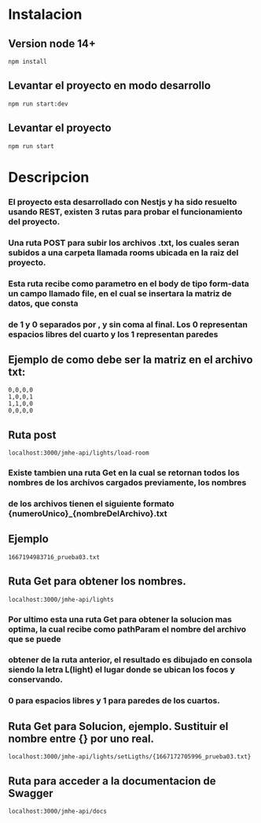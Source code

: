 # Instalacion
## Version node 14+

``` npm install ```

## Levantar el proyecto en modo desarrollo
``` npm run start:dev ```

## Levantar el proyecto
``` npm run start ```

# Descripcion
### El proyecto esta desarrollado con Nestjs y ha sido resuelto usando REST, existen 3 rutas para probar el funcionamiento del proyecto.
### Una ruta POST para subir los archivos .txt, los cuales seran subidos a una carpeta llamada rooms ubicada en la raiz del proyecto.
### Esta ruta recibe como parametro en el body de tipo form-data un campo llamado file, en el cual se insertara la matriz de datos, que consta
### de 1 y 0 separados por , y sin coma al final. Los 0 representan espacios libres del cuarto y los 1 representan paredes
## Ejemplo de como debe ser la matriz en el archivo txt:
```
0,0,0,0
1,0,0,1
1,1,0,0
0,0,0,0
```
## Ruta post
``` localhost:3000/jmhe-api/lights/load-room ```

### Existe tambien una ruta Get en la cual se retornan todos los nombres de los archivos cargados previamente, los nombres
### de los archivos tienen el siguiente formato {numeroUnico}_{nombreDelArchivo}.txt
## Ejemplo
``` 1667194983716_prueba03.txt ```

## Ruta Get para obtener los nombres.
``` localhost:3000/jmhe-api/lights ```

### Por ultimo esta una ruta Get para obtener la solucion mas optima, la cual recibe como pathParam el nombre del archivo que se puede
### obtener de la ruta anterior, el resultado es dibujado en consola siendo la letra L(light) el lugar donde se ubican los focos y conservando.
### 0 para espacios libres y 1 para paredes de los cuartos.
## Ruta Get para Solucion, ejemplo. Sustituir el nombre entre {} por uno real.
``` localhost:3000/jmhe-api/lights/setLigths/{1667172705996_prueba03.txt} ```

## Ruta para acceder a la documentacion de Swagger
``` localhost:3000/jmhe-api/docs ```